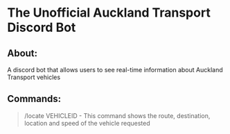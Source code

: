 # The Unofficial Auckland Transport Discord Bot

## About:
A discord bot that allows users to see real-time information about Auckland Transport vehicles

## Commands:
> /locate VEHICLEID - This command shows the route, destination, location and speed of the vehicle requested
